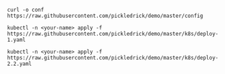 
`curl -o conf https://raw.githubusercontent.com/pickledrick/demo/master/config`

`kubectl -n <your-name> apply -f https://raw.githubusercontent.com/pickledrick/demo/master/k8s/deploy-1.yaml`

`kubectl -n <your-name> apply -f https://raw.githubusercontent.com/pickledrick/demo/master/k8s/deploy-2.2.yaml`
